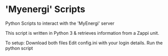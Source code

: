 # 'Myenergi' Scripts
Python Scripts to interact with the 'MyEnergi' server

This script is written in Python 3 & retrieves information from a Zappi unit.

To setup:
Download both files
Edit config.ini with your login details.
Run the python script
